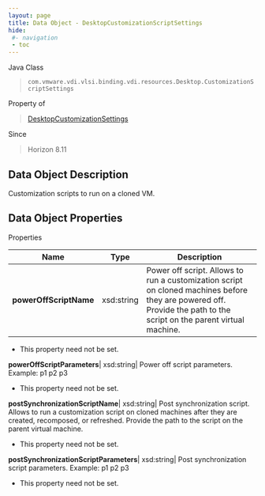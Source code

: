 ```yaml
---
layout: page
title: Data Object - DesktopCustomizationScriptSettings
hide:
 #- navigation
 - toc
---
```






Java Class  
> `com.vmware.vdi.vlsi.binding.vdi.resources.Desktop.CustomizationScriptSettings`

Property of  
> [DesktopCustomizationSettings](vdi.resources.Desktop.CustomizationSettings.md#field_detail)

Since  
> Horizon 8.11


## Data Object Description 

Customization scripts to run on a cloned VM. 

## Data Object Properties

Properties

Name |  Type |  Description   
---|---|---  
**powerOffScriptName**|  xsd:string|  Power off script. Allows to run a customization script on cloned machines before they are powered off. Provide the path to the script on the parent virtual machine.   


 * This property need not be set.

  
**powerOffScriptParameters**|  xsd:string|  Power off script parameters. Example: p1 p2 p3   


 * This property need not be set.

  
**postSynchronizationScriptName**|  xsd:string|  Post synchronization script. Allows to run a customization script on cloned machines after they are created, recomposed, or refreshed. Provide the path to the script on the parent virtual machine.   


 * This property need not be set.

  
**postSynchronizationScriptParameters**|  xsd:string|  Post synchronization script parameters. Example: p1 p2 p3   


 * This property need not be set.

  
  
  
   
  
  
